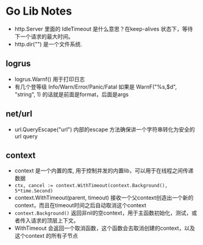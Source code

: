 # Go Lib Notes

- http.Server 里面的 IdleTimeout 是什么意思？在keep-alives 状态下，等待下一个请求的最大时间。
- http.dir("")  是一个文件系统.

## logrus

- logrus.Warnf() 用于打印日志
- 有几个登等级 Info/Warn/Error/Panic/Fatal 如果是 WarnF("%s,$d", "string", 1) 的话就是前面是format，后面是args

## net/url

- url.QueryEscape("url") 内部的escape 方法确保讲一个字符串转化为安全的 url query

## context

- context 是一个内置的库, 用于控制并发的内置lib，可以用于在线程之间传递数据
- `ctx, cancel := context.WithTimeout(context.Background(), 5*time.Second)`
- context.WithTimeout(parent, timeout) 接收一个父context创造出一个新的context，而且在timeout时间之后自动取消这个context
- `context.Background()` 返回非nil的空context，用于主函数初始化，测试，或者传入请求的顶层上下文。
- WithTimeout 会返回一个取消函数，这个函数会去取消创建的context，以及这个context 的所有子节点
